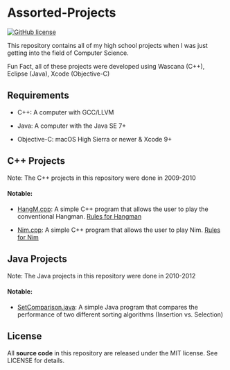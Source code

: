 # Assorted-Projects

[![GitHub license](https://img.shields.io/badge/license-MIT-blue.svg)](https://raw.githubusercontent.com/nextseto/Assorted-Projects/master/LICENSE)

This repository contains all of my high school projects when I was just getting into the field of Computer Science.

Fun Fact, all of these projects were developed using Wascana (C++), Eclipse (Java), Xcode (Objective-C)

## Requirements

- C++: A computer with GCC/LLVM

- Java: A computer with the Java SE 7+

- Objective-C: macOS High Sierra or newer & Xcode 9+

## C++ Projects

Note: The C++ projects in this repository were done in 2009-2010

#### Notable:

- [HangM.cpp](/C++/HangM.cpp): A simple C++ program that allows the user to play the conventional Hangman. [Rules for Hangman](https://en.wikipedia.org/wiki/Hangman_(game))

- [Nim.cpp](/C++/Nim.cpp): A simple C++ program that allows the user to play Nim. [Rules for Nim](https://en.wikipedia.org/wiki/Nim)

## Java Projects

Note: The Java projects in this repository were done in 2010-2012

#### Notable:

- [SetComparison.java](/Java/SetComparison.java): A simple Java program that compares the performance of two different sorting algorithms (Insertion vs. Selection)

## License

All **source code** in this repository are released under the MIT license. See LICENSE for details.